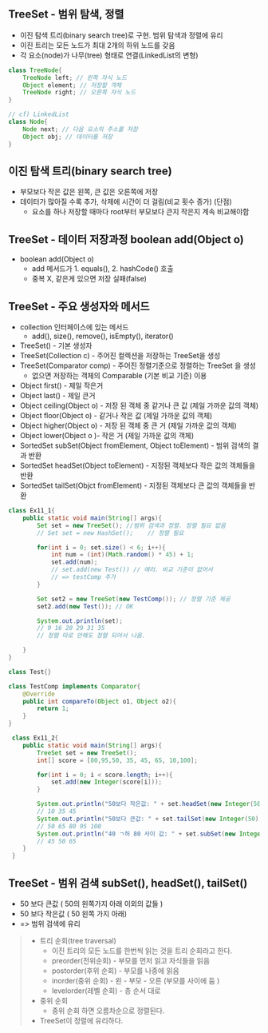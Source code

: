 TreeSet - 범위 탐색, 정렬
-----

* 이진 탐색 트리(binary search tree)로 구현. 범위 탐색과 정렬에 유리 
* 이진 트리는 모든 노드가 최대 2개의 하위 노드를 갖음 
* 각 요소(node)가 나무(tree) 형태로 연결(LinkedList의 변형) 
```java
class TreeNode{
    TreeNode left; // 왼쪽 자식 노드
    Object element; // 저장할 객체
    TreeNode right; // 오른쪽 자식 노드 
}

// cf) LinkedList
class Node{
    Node next; // 다음 요소의 주소를 저장
    Object obj; // 데이터를 저장 
}
```

이진 탐색 트리(binary search tree)
-----

* 부모보다 작은 값은 왼쪽, 큰 값은 오른쪽에 저장 
* 데이터가 많아질 수록 추가, 삭제에 시간이 더 걸림(비교 횟수 증가) (단점)
    + 요소를 하나 저장할 때마다 root부터 부모보다 큰지 작은지 계속 비교해야함 

TreeSet - 데이터 저장과정 boolean add(Object o)
-----

* boolean add(Object o)
    + add 메서드가 1. equals(), 2. hashCode()  호출
    + 중복 X, 같은게 있으면 저장 실패(false) 


TreeSet - 주요 생성자와 메서드
-----

* collection 인터페이스에 있는 메서드
    +  add(), size(), remove(), isEmpty(), iterator()
* TreeSet() - 기본 생성자
* TreeSet(Collection c) - 주어진 컬렉션을 저장하는 TreeSet을 생성
* TreeSet(Comparator comp) - 주어진 정렬기준으로 정렬하는 TreeSet 을 생성
    + 없으면 저장하는 객체의 Comparable (기본 비교 기준) 이용 
* Object first() - 제일 작은거 
* Object last() - 제일 큰거
* Object ceiling(Object o) - 저장 된 객체 중 같거나 큰 값  (제일 가까운 값의 객체)
* Object floor(Object o) - 같거나 작은 값  (제일 가까운 값의 객체)
* Object higher(Object o) - 저장 된 객체 중 큰 거  (제일 가까운 값의 객체)
* Object lower(Object o )- 작은 거 (제일 가까운 값의 객체)
* SortedSet subSet(Object fromElement, Object toElement) - 범위 검색의 결과 반환 
* SortedSet headSet(Object toElement) - 지정된 객체보다 작은 값의 객체들을 반환
* SortedSet tailSet(Objct fromElement) - 지정된 객체보다 큰 값의 객체들을 반환 

```java 
class Ex11_1{
    public static void main(String[] args){
        Set set = new TreeSet(); //범위 검색과 정렬. 정렬 필요 없음 
        // Set set = new HashSet();    // 정렬 필요 

        for(int i = 0; set.size() < 6; i++){
            int num = (int)(Math.random() * 45) + 1;
            set.add(num);
            // set.add(new Test()) // 에러. 비교 기준이 없어서
            // => testComp 추가 
        }

        Set set2 = new TreeSet(new TestComp()); // 정렬 기준 제공 
        set2.add(new Test()); // OK 

        System.out.println(set);
        // 9 16 20 29 31 35 
        // 정렬 따로 안해도 정렬 되어서 나옴. 

    }
}

class Test{}    

class TestComp implements Comparator{
    @Override
    public int compareTo(Object o1, Object o2){
        return 1;
    }
}

```

```java
 class Ex11_2{
    public static void main(String[] args){
        TreeSet set = new TreeSet();
        int[] score = [80,95,50, 35, 45, 65, 10,100];

        for(int i = 0; i < score.length; i++){
            set.add(new Integer(score[i]));
        }

        System.out.println("50보다 작은값: " + set.headSet(new Integer(50)));
        // 10 35 45
        System.out.println("50보다 큰값: " + set.tailSet(new Integer(50)));
        // 50 65 80 95 100
        System.out.println("40 ㄱ허 80 사이 값: " + set.subSet(new Integer(50)));
        // 45 50 65
    }
 }
 ```


TreeSet - 범위 검색 subSet(), headSet(), tailSet()
-----

* 50 보다 큰값 ( 50의 왼쪽가지 아래 이외의 값들 )
* 50 보다 작은값 ( 50 왼쪽 가지 아래)
* => 범위 검색에 유리 


> * 트리 순회(tree traversal)
>   + 이진 트리의 모든 노드를 한번씩 읽는 것을 트리 순회라고 한다.
>   + preorder(전위순회) - 부모를 먼저 읽고 자식들을 읽음
>   + postorder(후위 순회) - 부모를 나중에 읽음 
>   + inorder(중위 순회) - 왼 - 부모 - 오른 (부모를 사이에 둠 )
>   + levelorder(레벨 순회) - 층 순서 대로 
> * 중위 순회 
>    + 중위 순회 하면 오름차순으로 정렬된다. 
>  * TreeSet이 정렬에 유리하다.  


